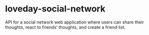# loveday-social-network
API for a social network web application where users can share their thoughts, react to friends’ thoughts, and create a friend list.
